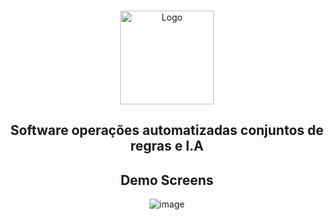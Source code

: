 <a name="readme-top"></a>
<!--





<!-- PROJECT LOGO -->
<br />
<div align="center">
  <a href="https://github.com/github_username/repo_name">
    <img src="[logo.jpg](https://github.com/lcfrateschi/flexcapital/assets/47075313/67aacdf6-a62c-4ae9-8dc3-95fe90558d7d)" alt="Logo" width="150" height="150">
  </a>

<h2 align="center">Software operações automatizadas conjuntos de regras e I.A</h2>
<h2 align="center">Demo Screens</h2>

![image](https://github.com/lcfrateschi/flexcapital/assets/47075313/2262169c-f86b-4f11-875d-86c4b37d9963)

